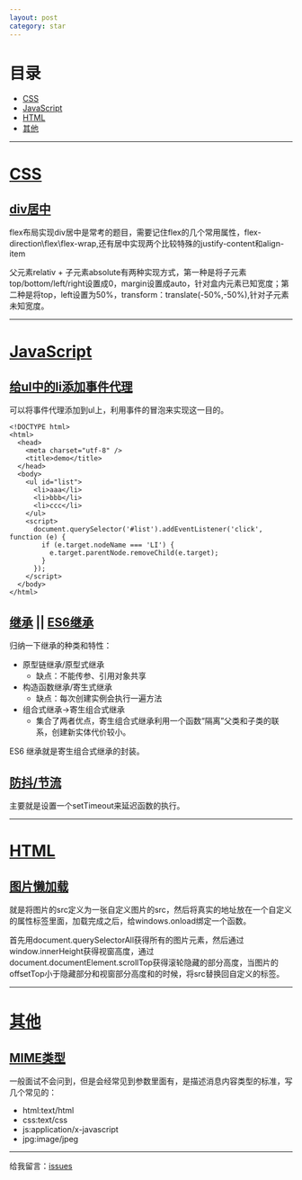 ```yaml
---
layout: post
category: star
---
```


# 目录

- [CSS](#css)
- [JavaScript](#js)
- [HTML](#html)
- [其他](#其他)

---

# [CSS](#css)

## [div居中](https://juejin.cn/post/6844903821529841671)

flex布局实现div居中是常考的题目，需要记住flex的几个常用属性，flex-direction\flex\flex-wrap,还有居中实现两个比较特殊的justify-content和align-item

父元素relativ + 子元素absolute有两种实现方式，第一种是将子元素top/bottom/left/right设置成0，margin设置成auto，针对盒内元素已知宽度；第二种是将top，left设置为50%，transform：translate(-50%,-50%),针对子元素未知宽度。

---

# [JavaScript](#js)

## [给ul中的li添加事件代理](https://segmentfault.com/q/1010000009940125)

可以将事件代理添加到ul上，利用事件的冒泡来实现这一目的。

	<!DOCTYPE html>
	<html>
	  <head>
	    <meta charset="utf-8" />
	    <title>demo</title>
	  </head>
	  <body>
	    <ul id="list">
	      <li>aaa</li>
	      <li>bbb</li>
	      <li>ccc</li>
	    </ul>
	    <script>
	      document.querySelector('#list').addEventListener('click', function (e) {
	        if (e.target.nodeName === 'LI') {
	          e.target.parentNode.removeChild(e.target);
	        }
	      });
	    </script>
	  </body>
	</html>

## [继承](https://github.com/mqyqingfeng/Blog/issues/16) || [ES6继承](https://segmentfault.com/a/1190000014798678)

归纳一下继承的种类和特性：

- 原型链继承/原型式继承
	- 缺点：不能传参、引用对象共享
- 构造函数继承/寄生式继承
	- 缺点：每次创建实例会执行一遍方法
- 组合式继承->寄生组合式继承
	- 集合了两者优点，寄生组合式继承利用一个函数“隔离”父类和子类的联系，创建新实体代价较小。

ES6 继承就是寄生组合式继承的封装。

## [防抖/节流](https://github.com/mqyqingfeng/Blog/issues/22)

主要就是设置一个setTimeout来延迟函数的执行。

---

# [HTML](#html)

## [图片懒加载](https://blog.csdn.net/w1418899532/article/details/90515969)

就是将图片的src定义为一张自定义图片的src，然后将真实的地址放在一个自定义的属性标签里面，加载完成之后，给windows.onload绑定一个函数。

首先用document.querySelectorAll获得所有的图片元素，然后通过window.innerHeight获得视窗高度，通过document.documentElement.scrollTop获得滚轮隐藏的部分高度，当图片的offsetTop小于隐藏部分和视窗部分高度和的时候，将src替换回自定义的标签。

---

# [其他](#其他)

## [MIME类型](https://www.w3school.com.cn/media/media_mimeref.asp)

一般面试不会问到，但是会经常见到参数里面有，是描述消息内容类型的标准，写几个常见的：

- html:text/html
- css:text/css
- js:application/x-javascript
- jpg:image/jpeg

---

给我留言：[issues](https://github.com/wangyu-1999/wangyu-1999.github.io/issues/new)










